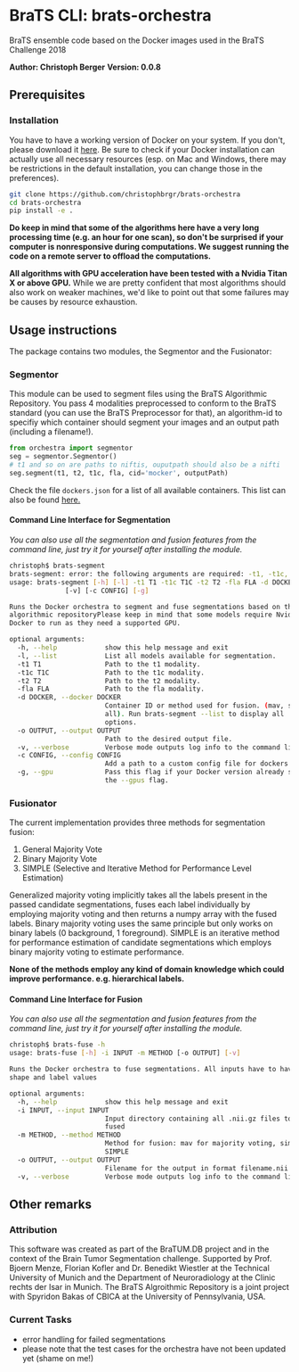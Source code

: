 # BraTS CLI: brats-orchestra

BraTS ensemble code based on the Docker images used in the BraTS Challenge 2018

**Author: Christoph Berger**
**Version: 0.0.8**

## Prerequisites

### Installation

You have to have a working version of Docker on your system. If you don't, please download it [here](https://docs.docker.com/install/). Be sure to check if your Docker installation can actually use all necessary resources (esp. on Mac and Windows, there may be restrictions in the default installation, you can change those in the preferences).

```bash
git clone https://github.com/christophbrgr/brats-orchestra
cd brats-orchestra
pip install -e .
```

**Do keep in mind that some of the algorithms here have a very long processing time (e.g. an hour for one scan), so don't be surprised if your computer is nonresponsive during computations. We suggest running the code on a remote server to offload the computations.**

**All algorithms with GPU acceleration have been tested with a Nvidia Titan X or above GPU.** While we are pretty confident that most algorithms should also work on weaker machines, we'd like to point out that some failures may be causes by resource exhaustion.

## Usage instructions

The package contains two modules, the Segmentor and the Fusionator:

### Segmentor

This module can be used to segment files using the BraTS Algorithmic Repository. You pass 4 modalities preprocessed to conform to the BraTS standard (you can use the BraTS Preprocessor for that), an algorithm-id to specifiy which container should segment your images and an output path (including a filename!).

```python
from orchestra import segmentor
seg = segmentor.Segmentor()
# t1 and so on are paths to niftis, ouputpath should also be a nifti
seg.segment(t1, t2, t1c, fla, cid='mocker', outputPath)
```

Check the file `dockers.json` for a list of all available containers. This list can also be found [here.](https://github.com/BraTS/Instructions/blob/master/Repository_Links.md#brats-2018)

#### Command Line Interface for Segmentation

*You can also use all the segmentation and fusion features from the command line, just try it for yourself after installing the module.*

```bash
christoph$ brats-segment
brats-segment: error: the following arguments are required: -t1, -t1c, -t2, -fla, -d/--docker, -o/--output
usage: brats-segment [-h] [-l] -t1 T1 -t1c T1C -t2 T2 -fla FLA -d DOCKER -o OUTPUT
              [-v] [-c CONFIG] [-g]

Runs the Docker orchestra to segment and fuse segmentations based on theBraTS
algorithmic repositoryPlease keep in mind that some models require Nvidia-
Docker to run as they need a supported GPU.

optional arguments:
  -h, --help            show this help message and exit
  -l, --list            List all models available for segmentation.
  -t1 T1                Path to the t1 modality.
  -t1c T1C              Path to the t1c modality.
  -t2 T2                Path to the t2 modality.
  -fla FLA              Path to the fla modality.
  -d DOCKER, --docker DOCKER
                        Container ID or method used for fusion. (mav, simple,
                        all). Run brats-segment --list to display all
                        options.
  -o OUTPUT, --output OUTPUT
                        Path to the desired output file.
  -v, --verbose         Verbose mode outputs log info to the command line.
  -c CONFIG, --config CONFIG
                        Add a path to a custom config file for dockers here.
  -g, --gpu             Pass this flag if your Docker version already supports
                        the --gpus flag.
```

### Fusionator

The current implementation provides three methods for segmentation fusion:

1. General Majority Vote
2. Binary Majority Vote
3. SIMPLE (Selective and Iterative Method for Performance Level Estimation)

Generalized majority voting implicitly takes all the labels present in the passed candidate segmentations, fuses each label individually by employing majority voting and then returns a numpy array with the fused labels.
Binary majority voting uses the same principle but only works on binary labels (0 background, 1 foreground).
SIMPLE is an iterative method for performance estimation of candidate segmentations which employs binary majority voting to estimate performance.

**None of the methods employ any kind of domain knowledge which could improve performance. e.g. hierarchical labels.**

#### Command Line Interface for Fusion

*You can also use all the segmentation and fusion features from the command line, just try it for yourself after installing the module.*

```bash
christoph$ brats-fuse -h
usage: brats-fuse [-h] -i INPUT -m METHOD [-o OUTPUT] [-v]

Runs the Docker orchestra to fuse segmentations. All inputs have to have equal
shape and label values

optional arguments:
  -h, --help            show this help message and exit
  -i INPUT, --input INPUT
                        Input directory containing all .nii.gz files to be
                        fused
  -m METHOD, --method METHOD
                        Method for fusion: mav for majority voting, simple for
                        SIMPLE
  -o OUTPUT, --output OUTPUT
                        Filename for the output in format filename.nii.gz
  -v, --verbose         Verbose mode outputs log info to the command line.
```

## Other remarks

### Attribution

This software was created as part of the BraTUM.DB project and in the context of the Brain Tumor Segmentation challenge. Supported by Prof. Bjoern Menze, Florian Kofler and Dr. Benedikt Wiestler at the Technical University of Munich and the Department of Neuroradiology at the Clinic rechts der Isar in Munich. The BraTS Algroithmic Repository is a joint project with Spyridon Bakas of CBICA at the University of Pennsylvania, USA.

### Current Tasks

- error handling for failed segmentations
- please note that the test cases for the orchestra have not been updated yet (shame on me!)
